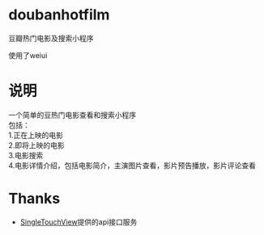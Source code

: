 # doubanhotfilm
豆瓣热门电影及搜索小程序

使用了weiui


# 说明
一个简单的豆热门电影查看和搜索小程序<br/>
包括：<br/>
1.正在上映的电影<br/>
2.即将上映的电影<br/>
3.电影搜索<br/>
4.电影详情介绍，包括电影简介，主演图片查看，影片预告播放，影片评论查看<br/>


# Thanks 

- [SingleTouchView](http://blog.csdn.net/xiaanming/article/details/42833893)提供的api接口服务
